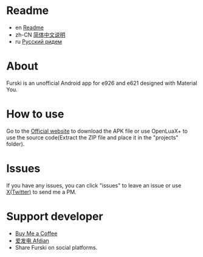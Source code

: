 # Readme
- en [Readme](README.md)
- zh-CN [简体中文说明](readme/README.zh_CN.md)
- ru [Русский ридем](readme/README.ru.md)

# About
Furski is an unofficial Android app for e926 and e621 designed with Material You.

# How to use
Go to the [Official website](https://pj.hooskai.top/furski/) to download the APK file or use OpenLuaX+ to use the source code(Extract the ZIP file and place it in the "projects" folder).

# Issues
If you have any issues, you can click "issues" to leave an issue or use [X(Twitter)](https://twitter.com/hhusky0314) to send me a PM.

# Support developer
- [Buy Me a Coffee](https://buymeacoffee.com/hooskai)
- [爱发电 Afdian](https://afdian.net/a/hooskai)
- Share Furski on social platforms.
